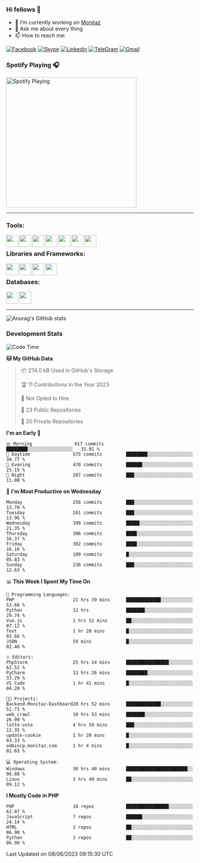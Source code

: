 ### Hi fellows 👋
- 🔭 I’m currently working on [Monitaz](https://monitaz.com/)
- 💬 Ask me about every thing
- 📫 How to reach me:

[![Facebook](https://img.shields.io/badge/Facebook-0000FF?logo=facebook&logoColor=white)](https://www.facebook.com/le.dat155)
[![Skype](https://img.shields.io/badge/Skype-blue?logo=skype&logoColor=white)](https://join.skype.com/invite/lr2sd8ZndbWr)
[![Linkedin](https://img.shields.io/badge/LinkedIn-0A66C2?logo=linkedin)](https://www.linkedin.com/in/ti%E1%BA%BFn-%C4%91%E1%BA%A1t-l%C3%AA-ba267a232/)
[![TeleGram](https://img.shields.io/badge/telegram-EF0EFF?logo=telegram)](https://t.me/subibi1505)
[![Gmail](https://img.shields.io/badge/Gmail-green?logo=gmail)](mailto:tiendat15599.dev@gmail.com)

### Spotify Playing 🎧
[<img src="https://tiendat-spotify.vercel.app/api/spotify" alt="Spotify Playing" width="350" />](https://open.spotify.com/user/21wi7t5t4zyugx5mgetrdo7xa)

---

### Tools:
<img align='left' height="32" width="32" src="https://upload.wikimedia.org/wikipedia/commons/thumb/c/c9/PhpStorm_Icon.svg/2048px-PhpStorm_Icon.svg.png">
<img align='left' height="32" width="32" src="https://upload.wikimedia.org/wikipedia/commons/thumb/1/1d/PyCharm_Icon.svg/1200px-PyCharm_Icon.svg.png">
<img align='left' height="32" width="32" src="https://cdn2.iconfinder.com/data/icons/pack1-baco-flurry-icons-style/512/XAMPP.png">
<img align='left' height="32" width="32" src="https://www.docker.com/wp-content/uploads/2022/03/vertical-logo-monochromatic.png">
<img align='left' height="32" width="32" src="https://www.mamp.info/images/icons/mamp-pro.png">
<img align='left' height="32" width="32" src="https://www.puttygen.com/wp-content/uploads/2019/05/Termius.png">
<img align='left' height="32" width="32" src="https://1475031.s21i.faiusr.com/4/1/ABUIABAEGAAg3dWc8AUoq7a8hAIwgAg4gAg.png">
<br>

### Libraries and Frameworks:
<img align='left' height="32" width="32" src="https://i0.wp.com/phocode.com/wp-content/uploads/2019/11/scrapyLogo.png?fit=300%2C300&ssl=1&w=640">
<img align='left' height="32" width="32" src="https://upload.wikimedia.org/wikipedia/commons/thumb/9/9a/Laravel.svg/985px-Laravel.svg.png">
<img align='left' height="32" width="32" src="https://cdn.worldvectorlogo.com/logos/codeigniter.svg">
<img align='left' height="32" width="32" src="https://upload.wikimedia.org/wikipedia/commons/thumb/e/ea/Zend-framework.svg/2560px-Zend-framework.svg.png">
<br>

### Databases:
<img align='left' height="32" width="32" src="https://download.logo.wine/logo/MySQL/MySQL-Logo.wine.png">
<img align='left' height="32" width="32" src="https://seeklogo.com/images/E/elasticsearch-logo-C75C4578EC-seeklogo.com.png">

<br>
<br>

---
![Anurag's GitHub stats](https://github-readme-stats.vercel.app/api?username=tiendat15599&show_icons=true&theme=tokyonight)
### Development Stats


<!--START_SECTION:waka-->
![Code Time](http://img.shields.io/badge/Code%20Time-97%20hrs%206%20mins-blue)

**🐱 My GitHub Data** 

> 📦 274.0 kB Used in GitHub's Storage 
 > 
> 🏆 11 Contributions in the Year 2023
 > 
> 🚫 Not Opted to Hire
 > 
> 📜 23 Public Repositories 
 > 
> 🔑 20 Private Repositories 
 > 
**I'm an Early 🐤** 

```text
🌞 Morning                617 commits         ████████░░░░░░░░░░░░░░░░░   33.01 % 
🌆 Daytime                575 commits         ████████░░░░░░░░░░░░░░░░░   30.77 % 
🌃 Evening                470 commits         ██████░░░░░░░░░░░░░░░░░░░   25.15 % 
🌙 Night                  207 commits         ███░░░░░░░░░░░░░░░░░░░░░░   11.08 % 
```
📅 **I'm Most Productive on Wednesday** 

```text
Monday                   256 commits         ███░░░░░░░░░░░░░░░░░░░░░░   13.70 % 
Tuesday                  261 commits         ███░░░░░░░░░░░░░░░░░░░░░░   13.96 % 
Wednesday                399 commits         █████░░░░░░░░░░░░░░░░░░░░   21.35 % 
Thursday                 306 commits         ████░░░░░░░░░░░░░░░░░░░░░   16.37 % 
Friday                   302 commits         ████░░░░░░░░░░░░░░░░░░░░░   16.16 % 
Saturday                 109 commits         █░░░░░░░░░░░░░░░░░░░░░░░░   05.83 % 
Sunday                   236 commits         ███░░░░░░░░░░░░░░░░░░░░░░   12.63 % 
```


📊 **This Week I Spent My Time On** 

```text
💬 Programming Languages: 
PHP                      21 hrs 39 mins      █████████████░░░░░░░░░░░░   53.66 % 
Python                   12 hrs              ███████░░░░░░░░░░░░░░░░░░   29.74 % 
Vue.js                   2 hrs 52 mins       ██░░░░░░░░░░░░░░░░░░░░░░░   07.12 % 
Text                     1 hr 28 mins        █░░░░░░░░░░░░░░░░░░░░░░░░   03.66 % 
JSON                     59 mins             █░░░░░░░░░░░░░░░░░░░░░░░░   02.46 % 

🔥 Editors: 
PhpStorm                 25 hrs 14 mins      ████████████████░░░░░░░░░   62.52 % 
PyCharm                  13 hrs 26 mins      ████████░░░░░░░░░░░░░░░░░   33.29 % 
VS Code                  1 hr 41 mins        █░░░░░░░░░░░░░░░░░░░░░░░░   04.20 % 

🐱‍💻 Projects: 
Backend-Monitaz-Dashboard20 hrs 52 mins      █████████████░░░░░░░░░░░░   51.71 % 
web_crawl                10 hrs 53 mins      ███████░░░░░░░░░░░░░░░░░░   26.99 % 
lotte-vote               4 hrs 59 mins       ███░░░░░░░░░░░░░░░░░░░░░░   12.35 % 
update-cookie            1 hr 20 mins        █░░░░░░░░░░░░░░░░░░░░░░░░   03.33 % 
admincp.monitaz.com      1 hr 4 mins         █░░░░░░░░░░░░░░░░░░░░░░░░   02.65 % 

💻 Operating System: 
Windows                  36 hrs 40 mins      ███████████████████████░░   90.88 % 
Linux                    3 hrs 40 mins       ██░░░░░░░░░░░░░░░░░░░░░░░   09.12 % 
```

**I Mostly Code in PHP** 

```text
PHP                      18 repos            ████████████████░░░░░░░░░   62.07 % 
JavaScript               7 repos             ██████░░░░░░░░░░░░░░░░░░░   24.14 % 
HTML                     2 repos             ██░░░░░░░░░░░░░░░░░░░░░░░   06.90 % 
Python                   2 repos             ██░░░░░░░░░░░░░░░░░░░░░░░   06.90 % 
```




 Last Updated on 08/06/2023 09:15:30 UTC
<!--END_SECTION:waka-->
